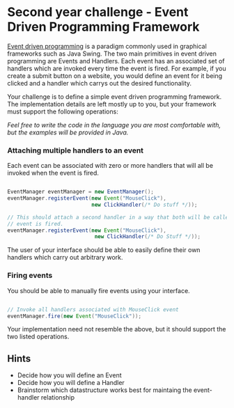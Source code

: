 # Second year challenge - Event Driven Programming Framework

[Event driven programming](https://en.wikipedia.org/wiki/Event-driven_programming)
is a paradigm commonly used in graphical frameworks such as Java Swing.  The two
main primitives in event driven programming are Events and Handlers.  Each
event has an associated set of handlers which are invoked every time the event
is fired.  For example, if you create a submit button on a website, you would
define an event for it being clicked and a handler which carrys out the desired
functionality.


Your challenge is to define a simple event driven programming framework.  The
implementation details are left mostly up to you, but your framework must support
the following operations:

*Feel free to write the code in the language you are most comfortable with, but
the examples will be provided in Java.*

### Attaching multiple handlers to an event

Each event can be associated with zero or more handlers that will all be invoked
when the event is fired.

```java

EventManager eventManager = new EventManager();
eventManager.registerEvent(new Event("MouseClick"),
                           new ClickHandler(/* Do stuff */));

// This should attach a second handler in a way that both will be called when the
// event is fired.
eventManager.registerEvent(new Event("MouseClick"),
                            new ClickHandler(/* Do Stuff */));

```

The user of your interface should be able to easily define their own handlers
which carry out arbitrary work.

### Firing events

You should be able to manually fire events using your interface.

```java

// Invoke all handlers associated with MouseClick event
eventManager.fire(new Event("MouseClick"));

```

Your implementation need not resemble the above, but it should support
the two listed operations.

## Hints

* Decide how you will define an Event
* Decide how you will define a Handler
* Brainstorm which datastructure works best for maintaing the event-handler
relationship

